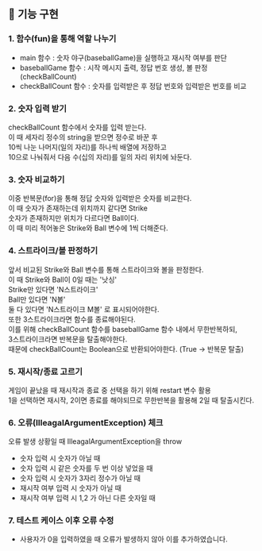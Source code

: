 ## 📝 기능 구현

### 1. 함수(fun)을 통해 역할 나누기
- main 함수 : 숫자 야구(baseballGame)을 실행하고 재시작 여부를 판단
- baseballGame 함수 : 시작 메시지 출력, 정답 번호 생성, 볼 판정(checkBallCount)
- checkBallCount 함수 : 숫자를 입력받은 후 정답 번호와 입력받은 번호를 비교

### 2. 숫자 입력 받기
checkBallCount 함수에서 숫자를 입력 받는다.<br>
이 때 세자리 정수의 string을 받으면 정수로 바꾼 후<br>
10씩 나눈 나머지(일의 자리)를 하나씩 배열에 저장하고<br>
10으로 나눠줘서 다음 수(십의 자리)를 일의 자리 위치에 놔둔다.

### 3. 숫자 비교하기
이중 반복문(for)을 통해 정답 숫자와 입력받은 숫자를 비교한다.<br>
이 때 숫자가 존재하는데 위치까지 같다면 Strike<br>
숫자가 존재하지만 위치가 다르다면 Ball이다.<br>
이 때 미리 적어놓은 Strike와 Ball 변수에 1씩 더해준다.

### 4. 스트라이크/볼 판정하기
앞서 비교된 Strike와 Ball 변수를 통해 스트라이크와 볼을 판정한다.<br>
이 때 Strike와 Ball이 0일 때는 '낫싱'<br>
Strike만 있다면 'N스트라이크'<br>
Ball만 있다면 'N볼'<br>
둘 다 있다면 'N스트라이크 M볼' 로 표시되어야한다.<br>
또한 3스트라이크라면 함수를 종료해야된다.<br>
이를 위해 checkBallCount 함수를 baseballGame 함수 내에서 무한반복하되,<br>
3스트라이크라면 반복문을 탈출해야한다.<br>
때문에 checkBallCount는 Boolean으로 반환되어야한다. (True -> 반복문 탈출)

### 5. 재시작/종료 고르기
게임이 끝났을 때 재시작과 종료 중 선택을 하기 위해 restart 변수 활용<br>
1을 선택하면 재시작, 2이면 종료를 해야되므로 무한반복을 활용해 2일 때 탈출시킨다.

### 6. 오류(IlleagalArgumentException) 체크
오류 발생 상황일 때 IlleagalArgumentException을 throw<br>
- 숫자 입력 시 숫자가 아닐 때
- 숫자 입력 시 같은 숫자를 두 번 이상 넣었을 때
- 숫자 입력 시 숫자가 3자리 정수가 아닐 때
- 재시작 여부 입력 시 숫자가 아닐 때
- 재시작 여부 입력 시 1,2 가 아닌 다른 숫자일 때

### 7. 테스트 케이스 이후 오류 수정
- 사용자가 0을 입력하였을 때 오류가 발생하지 않아 이를 추가하였습니다.